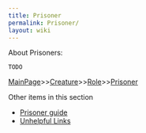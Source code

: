 ```yaml
---
title: Prisoner
permalink: Prisoner/
layout: wiki
---
```

About Prisoners:

	TODO

[MainPage](/keeperrl_wiki/ "wikilink")>>[Creature](/keeperrl_wiki/Creature_Guide "wikilink")>>[Role](/keeperrl_wiki/Role "wikilink")>>[Prisoner](/keeperrl_wiki/Prisoner_Guide "wikilink")

Other items in this section
-    [Prisoner guide](/keeperrl_wiki/Prisoner_Guide "wikilink")
-    [Unhelpful Links](/keeperrl_wiki/Unhelpful_Links "wikilink")
